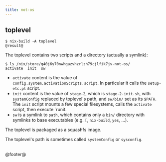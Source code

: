```yaml
---
title: not-os
---
```


## toplevel

```
$ nix-build -A toplevel
@result@
```

The toplevel contains two scripts and a directory (actually a symlink):

```
$ ls /nix/store/q40j6y70nwhgazvhzrlzh79cjlfik7jv-not-os/
activate  init  sw
```

- `activate` content is the value of `config.system.activationScripts.script`.
  In particular it calls the `setup-etc.pl` script.
- `init` content is the value of `stage-2`, which is
  `stage-2-init.sh`, with `systemConfig` replaced by toplevel's path, and
  `sw/bin/` set as its `$PATH`.
  The `init` script mounts a few special filesystems, calls the `activate`
  script, then execute `runit.
- `sw` is a symlink to `path`, which contains only a `bin/` directory with
  symlinks to base executables (e.g. `[`, `nix-build`, `yes`, ...).

The toplevel is packaged as a squashfs image.

The toplevel's path is sometimes called `systemConfig` or `sysconfig`.


<br />
@footer@
